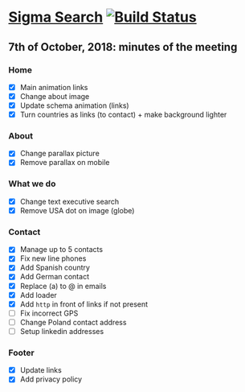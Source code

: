 # [Sigma Search](https://soywod.github.io/sigma-search) [![Build Status](https://travis-ci.org/soywod/sigma-search.svg?branch=master)](https://travis-ci.org/soywod/sigma-search)

## 7th of October, 2018: minutes of the meeting

### Home
  - [X] Main animation links
  - [X] Change about image
  - [X] Update schema animation (links)
  - [X] Turn countries as links (to contact) + make background lighter

### About
  - [X] Change parallax picture
  - [X] Remove parallax on mobile

### What we do
  - [X] Change text executive search
  - [X] Remove USA dot on image (globe)

### Contact
  - [X] Manage up to 5 contacts
  - [X] Fix new line phones
  - [X] Add Spanish country
  - [X] Add German contact
  - [X] Replace (a) to @ in emails
  - [X] Add loader
  - [X] Add `http` in front of links if not present
  - [ ] Fix incorrect GPS
  - [ ] Change Poland contact address
  - [ ] Setup linkedin addresses

### Footer
  - [X] Update links
  - [X] Add privacy policy
